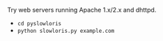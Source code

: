 

Try  web servers running Apache 1.x/2.x and dhttpd.

* `cd pyslowloris`
* `python slowloris.py example.com`
